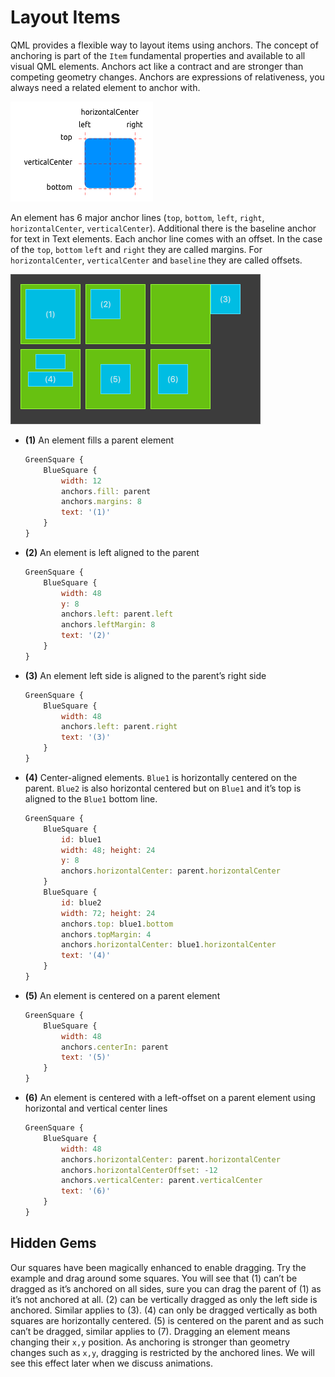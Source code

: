 # Layout Items

QML provides a flexible way to layout items using anchors. The concept of anchoring is part of the `Item` fundamental properties and available to all visual QML elements. Anchors act like a contract and are stronger than competing geometry changes. Anchors are expressions of relativeness, you always need a related element to anchor with.

![](./assets/anchors.png)

An element has 6 major anchor lines (`top`, `bottom`, `left`, `right`, `horizontalCenter`, `verticalCenter`). Additional there is the baseline anchor for text in Text elements. Each anchor line comes with an offset. In the case of the `top`, `bottom` `left` and `right` they are called margins. For `horizontalCenter`, `verticalCenter` and `baseline` they are called offsets.

![](./assets/anchorgrid.png)


* **(1)** An element fills a parent element

    ```qml
    GreenSquare {
        BlueSquare {
            width: 12
            anchors.fill: parent
            anchors.margins: 8
            text: '(1)'
        }
    }
    ```
    


* **(2)** An element is left aligned to the parent

    ```qml
    GreenSquare {
        BlueSquare {
            width: 48
            y: 8
            anchors.left: parent.left
            anchors.leftMargin: 8
            text: '(2)'
        }
    }
    ```



* **(3)** An element left side is aligned to the parent’s right side

    ```qml
    GreenSquare {
        BlueSquare {
            width: 48
            anchors.left: parent.right
            text: '(3)'
        }
    }
    ```



* **(4)** Center-aligned elements. `Blue1` is horizontally centered on the parent. `Blue2` is also horizontal centered but on `Blue1` and it’s top is aligned to the `Blue1` bottom line.

    ```qml
    GreenSquare {
        BlueSquare {
            id: blue1
            width: 48; height: 24
            y: 8
            anchors.horizontalCenter: parent.horizontalCenter
        }
        BlueSquare {
            id: blue2
            width: 72; height: 24
            anchors.top: blue1.bottom
            anchors.topMargin: 4
            anchors.horizontalCenter: blue1.horizontalCenter
            text: '(4)'
        }
    }
    ```



* **(5)** An element is centered on a parent element

    ```qml
    GreenSquare {
        BlueSquare {
            width: 48
            anchors.centerIn: parent
            text: '(5)'
        }
    }
    ```



* **(6)** An element is centered with a left-offset on a parent element using horizontal and vertical center lines

    ```qml
    GreenSquare {
        BlueSquare {
            width: 48
            anchors.horizontalCenter: parent.horizontalCenter
            anchors.horizontalCenterOffset: -12
            anchors.verticalCenter: parent.verticalCenter
            text: '(6)'
        }
    }
    ```

## Hidden Gems

Our squares have been magically enhanced to enable dragging. Try the example and drag around some squares. You will see that (1) can’t be dragged as it’s anchored on all sides, sure you can drag the parent of (1) as it’s not anchored at all. (2) can be vertically dragged as only the left side is anchored. Similar applies to (3). (4) can only be dragged vertically as both squares are horizontally centered. (5) is centered on the parent and as such can’t be dragged, similar applies to (7). Dragging an element means changing their `x,y` position. As anchoring is stronger than geometry changes such as `x,y`, dragging is restricted by the anchored lines. We will see this effect later when we discuss animations.

